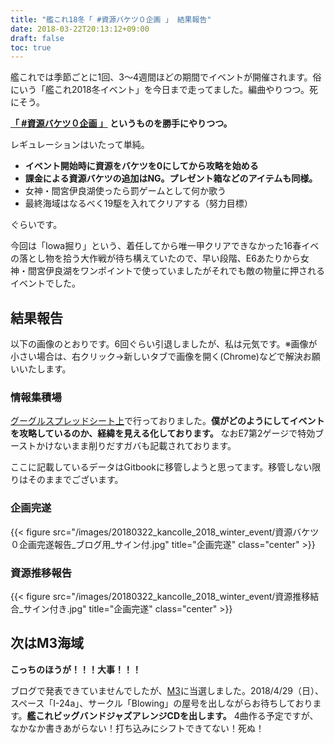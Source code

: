 ```yaml
---
title: "艦これ18冬「 #資源バケツ０企画 」 結果報告"
date: 2018-03-22T20:13:12+09:00
draft: false
toc: true
---
```


艦これでは季節ごとに1回、3～4週間ほどの期間でイベントが開催されます。俗にいう「艦これ2018冬イベント」を今日まで走ってました。編曲やりつつ。死にそう。

**[「 #資源バケツ０企画 」](https://kancolle.social/tags/%E8%B3%87%E6%BA%90%E3%83%90%E3%82%B1%E3%83%84%EF%BC%90%E4%BC%81%E7%94%BB) というものを勝手にやりつつ。**

レギュレーションはいたって単純。

- **イベント開始時に資源をバケツを0にしてから攻略を始める**
- **課金による資源バケツの追加はNG。プレゼント箱などのアイテムも同様。**
- 女神・間宮伊良湖使ったら罰ゲームとして何か歌う
- 最終海域はなるべく19駆を入れてクリアする（努力目標）

ぐらいです。

今回は「Iowa掘り」という、着任してから唯一甲クリアできなかった16春イベの落とし物を拾う大作戦が待ち構えていたので、早い段階、E6あたりから女神・間宮伊良湖をワンポイントで使っていましたがそれでも敵の物量に押されるイベントでした。

## 結果報告

以下の画像のとおりです。6回ぐらい引退しましたが、私は元気です。※画像が小さい場合は、右クリック->新しいタブで画像を開く(Chrome)などで解決お願いいたします。

### 情報集積場

[グーグルスプレッドシート上](https://docs.google.com/spreadsheets/d/1wO9s3yvxPPq7G0HJ7L4U43vyL_tK1UD7h860HIjAkhU/edit?usp=sharing)で行っておりました。**僕がどのようにしてイベントを攻略しているのか、経緯を見える化しております。** なおE7第2ゲージで特効ブーストかけないまま削りだすガバも記載されております。

ここに記載しているデータはGitbookに移管しようと思ってます。移管しない限りはそのままでございます。

### 企画完遂

{{< figure src="/images/20180322_kancolle_2018_winter_event/資源バケツ０企画完遂報告_ブログ用_サイン付.jpg" title="企画完遂" class="center" >}}

### 資源推移報告

{{< figure src="/images/20180322_kancolle_2018_winter_event/資源推移結合_サイン付き.jpg" title="企画完遂" class="center" >}}

## 次はM3海域

**こっちのほうが！！！大事！！！**

ブログで発表できていませんでしたが、[M3](http://www.m3net.jp/index.html)に当選しました。2018/4/29（日）、スペース「I-24a」、サークル「Blowing」の屋号を出しながらお待ちしております。**艦これビッグバンドジャズアレンジCDを出します。** 4曲作る予定ですが、なかなか書きあがらない！打ち込みにシフトできてない！死ぬ！
